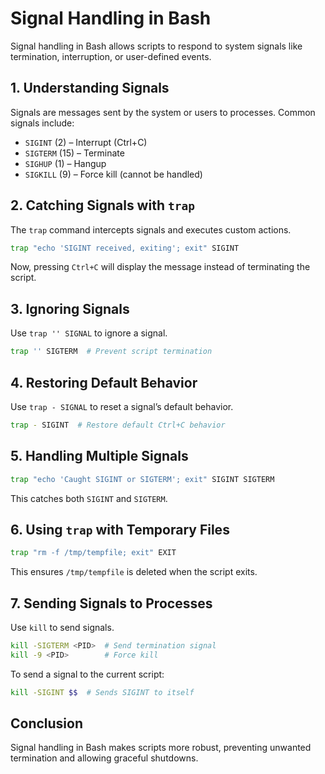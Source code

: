 # Signal Handling in Bash

Signal handling in Bash allows scripts to respond to system signals like termination, interruption, or user-defined events.

## 1. Understanding Signals

Signals are messages sent by the system or users to processes. Common signals include:

- `SIGINT` (2) – Interrupt (Ctrl+C)
- `SIGTERM` (15) – Terminate
- `SIGHUP` (1) – Hangup
- `SIGKILL` (9) – Force kill (cannot be handled)

## 2. Catching Signals with `trap`

The `trap` command intercepts signals and executes custom actions.

```bash
trap "echo 'SIGINT received, exiting'; exit" SIGINT
```

Now, pressing `Ctrl+C` will display the message instead of terminating the script.

## 3. Ignoring Signals

Use `trap '' SIGNAL` to ignore a signal.

```bash
trap '' SIGTERM  # Prevent script termination
```

## 4. Restoring Default Behavior

Use `trap - SIGNAL` to reset a signal’s default behavior.

```bash
trap - SIGINT  # Restore default Ctrl+C behavior
```

## 5. Handling Multiple Signals

```bash
trap "echo 'Caught SIGINT or SIGTERM'; exit" SIGINT SIGTERM
```

This catches both `SIGINT` and `SIGTERM`.

## 6. Using `trap` with Temporary Files

```bash
trap "rm -f /tmp/tempfile; exit" EXIT
```

This ensures `/tmp/tempfile` is deleted when the script exits.

## 7. Sending Signals to Processes

Use `kill` to send signals.

```bash
kill -SIGTERM <PID>  # Send termination signal
kill -9 <PID>        # Force kill
```

To send a signal to the current script:

```bash
kill -SIGINT $$  # Sends SIGINT to itself
```

## Conclusion

Signal handling in Bash makes scripts more robust, preventing unwanted termination and allowing graceful shutdowns.
